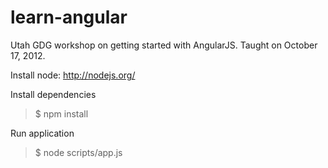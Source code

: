 learn-angular
=============

Utah GDG workshop on getting started with AngularJS.  Taught on October 17, 2012.

Install node: http://nodejs.org/

Install dependencies
> $ npm install

Run application
> $ node scripts/app.js
